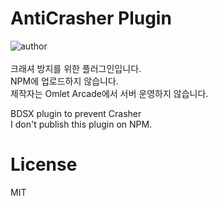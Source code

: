 # AntiCrasher Plugin
![author](https://img.shields.io/badge/author-mdisprgm_(ORGANIC)-blue?style=plastic)<br><br>
크래셔 방지를 위한 플러그인입니다.<br>
NPM에 업로드하지 않습니다.<br>
제작자는 Omlet Arcade에서 서버 운영하지 않습니다.
<br>

BDSX plugin to prevent Crasher<br>
I don't publish this plugin on NPM.



# License

MIT
